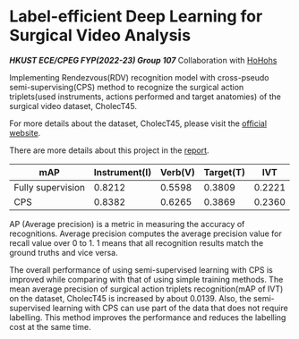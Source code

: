 # Label-efficient Deep Learning for Surgical Video Analysis
***HKUST ECE/CPEG FYP(2022-23) Group 107***
Collaboration with [HoHohs](https://github.com/HoHohs)

Implementing Rendezvous(RDV) recognition model with cross-pseudo semi-supervising(CPS) method to recognize the surgical action triplets(used instruments, actions performed and target anatomies) of the surgical video dataset, CholecT45.

For more details about the dataset, CholecT45, please visit the [official website](https://github.com/CAMMA-public/cholect45).

There are more details about this project in the [report](https://docs.google.com/document/d/1vgWkxOzHt1CHmJH6P07ugJKy10Bi0ZmO/edit).

| mAP               | Instrument(I) | Verb(V) | Target(T) | IVT    |
| ----------------- | ------------- | ------- | --------- | ------ |
| Fully supervision | 0.8212        | 0.5598  | 0.3809    | 0.2221 |
| CPS               | 0.8382        | 0.6265  | 0.3869    | 0.2360 |

AP (Average precision) is a metric in measuring the accuracy of recognitions. Average precision computes the average precision value for recall value over 0 to 1. 1 means that all recognition results match the ground truths and vice versa. 

The overall performance of using semi-supervised learning with CPS is improved while comparing with that of using simple training methods. The mean average precision of surgical action triplets recognition(mAP of IVT) on the dataset, CholecT45 is increased by about 0.0139. Also, the semi-supervised learning with CPS can use part of the data that does not require labelling. This method improves the performance and reduces the labelling cost at the same time. 

